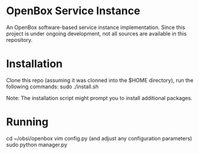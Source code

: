 # OpenBox Service Instance

An OpenBox software-based service instance implementation. Since this project is under ongoing development, not all sources are available in this repository.

# Installation

Clone this repo (assuming it was clonned into the $HOME directory), run the following commands:
sudo ./install.sh

Note: The installation script might prompt you to install additional packages.

# Running

cd ~/obsi/openbox
vim config.py (and adjust any configuration parameters)
sudo python manager.py